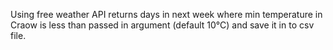 Using free weather API returns days in next week where min temperature in Craow is less than passed in argument (default 10°C) and save it in to csv file.
